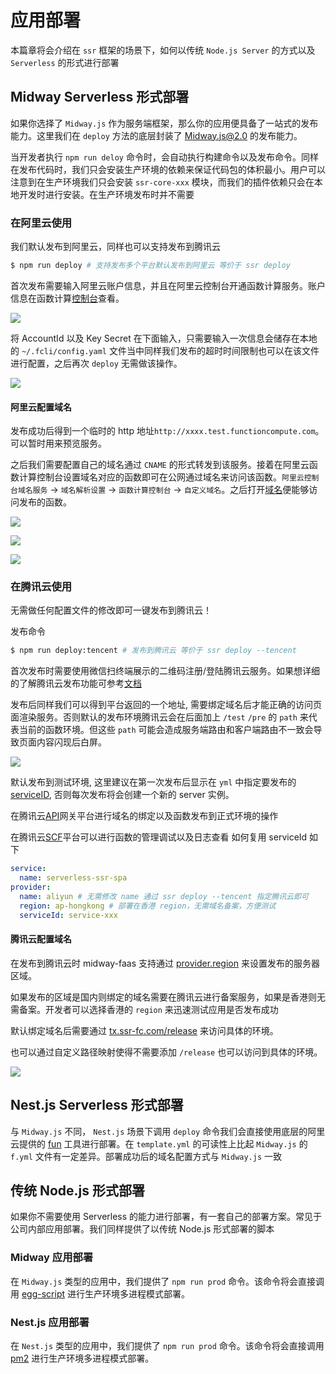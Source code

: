 # 应用部署

本篇章将会介绍在 `ssr` 框架的场景下，如何以传统 `Node.js Server` 的方式以及 `Serverless` 的形式进行部署

## Midway Serverless 形式部署

如果你选择了 `Midway.js` 作为服务端框架，那么你的应用便具备了一站式的发布能力。这里我们在 `deploy` 方法的底层封装了 [Midway.js@2.0](https://www.yuque.com/midwayjs/midway_v2/introduction) 的发布能力。

当开发者执行 `npm run deloy` 命令时，会自动执行构建命令以及发布命令。同样在发布代码时，我们只会安装生产环境的依赖来保证代码包的体积最小。用户可以注意到在生产环境我们只会安装 `ssr-core-xxx` 模块，而我们的插件依赖只会在本地开发时进行安装。在生产环境发布时并不需要

### 在阿里云使用

我们默认发布到阿里云，同样也可以支持发布到腾讯云

```bash
$ npm run deploy # 支持发布多个平台默认发布到阿里云 等价于 ssr deploy
```

首次发布需要输入阿里云账户信息，并且在阿里云控制台开通函数计算服务。账户信息在函数计算[控制台](https://fc.console.aliyun.com/fc)查看。

![](https://img.alicdn.com/tfs/TB1fZzQB.z1gK0jSZLeXXb9kVXa-1446-1262.jpg)

将 AccountId 以及 Key Secret 在下面输入，只需要输入一次信息会储存在本地的 `~/.fcli/config.yaml` 文件当中同样我们发布的超时时间限制也可以在该文件进行配置，之后再次 `deploy` 无需做该操作。

![](https://img.alicdn.com/tfs/TB10vYVBYY1gK0jSZTEXXXDQVXa-2044-528.jpg)

#### 阿里云配置域名

发布成功后得到一个临时的 http 地址`http://xxxx.test.functioncompute.com`。可以暂时用来预览服务。

之后我们需要配置自己的域名通过 `CNAME` 的形式转发到该服务。接着在阿里云函数计算控制台设置域名对应的函数即可在公网通过域名来访问该函数。`阿里云控制台域名服务` -> `域名解析设置` -> `函数计算控制台` -> `自定义域名`。之后打开[域名](http://ssr-fc.com)便能够访问发布的函数。

![](https://res.wx.qq.com/op_res/GDCAu3r8xuYV5Bgvw8zZO5rzihDpXqBL-SpfARK_fo4iB3tzatF1vHJak0QCiNcRZpeggLEDlnhgzywCx2FxMQ)

![](https://gw.alicdn.com/tfs/TB1g_CwB7P2gK0jSZPxXXacQpXa-1254-698.jpg)

![](https://gw.alicdn.com/tfs/TB1JZGyB1H2gK0jSZFEXXcqMpXa-1468-1012.jpg)

### 在腾讯云使用

无需做任何配置文件的修改即可一键发布到腾讯云！

发布命令

```bash
$ npm run deploy:tencent # 发布到腾讯云 等价于 ssr deploy --tencent
```

首次发布时需要使用微信扫终端展示的二维码注册/登陆腾讯云服务。如果想详细的了解腾讯云发布功能可参考[文档](https://www.yuque.com/midwayjs/faas/deploy_tencent_faq)

发布后同样我们可以得到平台返回的一个地址, 需要绑定域名后才能正确的访问页面渲染服务。否则默认的发布环境腾讯云会在后面加上 `/test` `/pre` 的 `path` 来代表当前的函数环境。但这些 `path` 可能会造成服务端路由和客户端路由不一致会导致页面内容闪现后白屏。

![](https://res.wx.qq.com/op_res/mbNMsqF_px3tS0x_x1fryyR3Z5RipX3Lo8PIzvcAVxyXwoQyvQz0lQev-W2io3AP)

默认发布到测试环境, 这里建议在第一次发布后显示在 `yml` 中指定要发布的[serviceID](https://www.yuque.com/midwayjs/faas/deploy_tencent_faq), 否则每次发布将会创建一个新的 server 实例。

在腾讯云[API](https://console.cloud.tencent.com/apigateway/service-detail)网关平台进行域名的绑定以及函数发布到正式环境的操作

在腾讯云[SCF](https://console.cloud.tencent.com/scf)平台可以进行函数的管理调试以及日志查看
如何复用 serviceId 如下

```yml
service:
  name: serverless-ssr-spa
provider:
  name: aliyun # 无需修改 name 通过 ssr deploy --tencent 指定腾讯云即可
  region: ap-hongkong # 部署在香港 region，无需域名备案，方便测试
  serviceId: service-xxx
```
#### 腾讯云配置域名

在发布到腾讯云时 midway-faas 支持通过 [provider.region](https://www.yuque.com/midwayjs/faas/serverless_yml) 来设置发布的服务器区域。

如果发布的区域是国内则绑定的域名需要在腾讯云进行备案服务，如果是香港则无需备案。开发者可以选择香港的 `region` 来迅速测试应用是否发布成功

默认绑定域名后需要通过 [tx.ssr-fc.com/release](http://tx.ssr-fc.com) 来访问具体的环境。

也可以通过自定义路径映射使得不需要添加 `/release` 也可以访问到具体的环境。

![](https://res.wx.qq.com/op_res/Ln1MuNWmmfNDyTuJlooXiGdhwtCtz_4rVDi_qvmuUEoL_mo6PNsd3z4d7z9RBj17)

## Nest.js Serverless 形式部署

与 `Midway.js` 不同， `Nest.js` 场景下调用 `deploy` 命令我们会直接使用底层的阿里云提供的 [fun](https://github.com/alibaba/funcraft) 工具进行部署。在 `template.yml` 的可读性上比起 `Midway.js` 的 `f.yml` 文件有一定差异。部署成功后的域名配置方式与 `Midway.js` 一致

## 传统 Node.js 形式部署

如果你不需要使用 Serverless 的能力进行部署，有一套自己的部署方案。常见于公司内部应用部署。我们同样提供了以传统 Node.js 形式部署的脚本

### Midway 应用部署

在 `Midway.js` 类型的应用中，我们提供了 `npm run prod` 命令。该命令将会直接调用 [egg-script](https://eggjs.org/zh-cn/core/deployment.html) 进行生产环境多进程模式部署。

### Nest.js 应用部署

在 `Nest.js` 类型的应用中，我们提供了 `npm run prod` 命令。该命令将会直接调用 [pm2](https://pm2.keymetrics.io/) 进行生产环境多进程模式部署。
